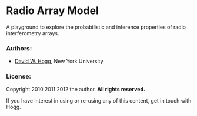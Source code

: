 # Radio Array Model

A playground to explore the probabilistic and inference properties of radio interferometry arrays.

### Authors: ###

* [David W. Hogg](http://cosmo.nyu.edu/hogg/), New York University

### License: ###

Copyright 2010 2011 2012 the author.  **All rights reserved.**

If you have interest in using or re-using any of this content, get in
touch with Hogg.
